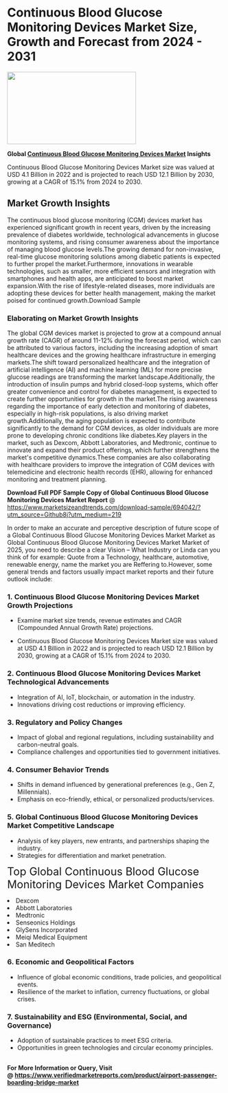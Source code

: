 <H1>Continuous Blood Glucose Monitoring Devices Market Size, Growth and Forecast from 2024 - 2031</H1><img class="aligncenter size-medium wp-image-584254" src="https://thirdeyenews.in/wp-content/uploads/2024/09/Global-Market-Research-300x168.jpeg" alt="" width="300" height="168" /><p><strong>Global&nbsp;<a href="https://www.marketsizeandtrends.com/download-sample/694042/?utm_source=Github8j?utm_medium=219">Continuous Blood Glucose Monitoring Devices Market</a> Insights</strong></p><p>Continuous Blood Glucose Monitoring Devices Market size was valued at USD 4.1 Billion in 2022 and is projected to reach USD 12.1 Billion by 2030, growing at a CAGR of 15.1% from 2024 to 2030.</p><p><h2>Market Growth Insights</h2> The continuous blood glucose monitoring (CGM) devices market has experienced significant growth in recent years, driven by the increasing prevalence of diabetes worldwide, technological advancements in glucose monitoring systems, and rising consumer awareness about the importance of managing blood glucose levels.The growing demand for non-invasive, real-time glucose monitoring solutions among diabetic patients is expected to further propel the market.Furthermore, innovations in wearable technologies, such as smaller, more efficient sensors and integration with smartphones and health apps, are anticipated to boost market expansion.With the rise of lifestyle-related diseases, more individuals are adopting these devices for better health management, making the market poised for continued growth.Download Sample <h3>Elaborating on Market Growth Insights</h3> The global CGM devices market is projected to grow at a compound annual growth rate (CAGR) of around 11-12% during the forecast period, which can be attributed to various factors, including the increasing adoption of smart healthcare devices and the growing healthcare infrastructure in emerging markets.The shift toward personalized healthcare and the integration of artificial intelligence (AI) and machine learning (ML) for more precise glucose readings are transforming the market landscape.Additionally, the introduction of insulin pumps and hybrid closed-loop systems, which offer greater convenience and control for diabetes management, is expected to create further opportunities for growth in the market.The rising awareness regarding the importance of early detection and monitoring of diabetes, especially in high-risk populations, is also driving market growth.Additionally, the aging population is expected to contribute significantly to the demand for CGM devices, as older individuals are more prone to developing chronic conditions like diabetes.Key players in the market, such as Dexcom, Abbott Laboratories, and Medtronic, continue to innovate and expand their product offerings, which further strengthens the market's competitive dynamics.These companies are also collaborating with healthcare providers to improve the integration of CGM devices with telemedicine and electronic health records (EHR), allowing for enhanced monitoring and treatment planning.</p><p><span class=""><strong>Download Full PDF Sample Copy of Global Continuous Blood Glucose Monitoring Devices Market Report</strong> @ <a href="https://www.marketsizeandtrends.com/download-sample/694042/?utm_source=Github8j?utm_medium=219" target="_blank">https://www.marketsizeandtrends.com/download-sample/694042/?utm_source=Github8j?utm_medium=219</a></span></p><p>In order to make an accurate and perceptive description of future scope of a Global&nbsp;Continuous Blood Glucose Monitoring Devices Market Market as Global&nbsp;Continuous Blood Glucose Monitoring Devices Market Market of 2025, you need to describe a clear Vision &ndash; What Industry or Linda can you think of for example: Quote from a Technology, healthcare, automotive, renewable energy, name the market you are Reffering to.However, some general trends and factors usually impact market reports and their future outlook include:</p><h3>1.&nbsp;<strong>Continuous Blood Glucose Monitoring Devices Market Growth Projections</strong></h3><ul><li>Examine market size trends, revenue estimates and CAGR (Compounded Annual Growth Rate) projections.</li><li><p>Continuous Blood Glucose Monitoring Devices Market size was valued at USD 4.1 Billion in 2022 and is projected to reach USD 12.1 Billion by 2030, growing at a CAGR of 15.1% from 2024 to 2030.</p></li></ul><h3>2.&nbsp;<strong>Continuous Blood Glucose Monitoring Devices Market Technological Advancements</strong></h3><ul><li>Integration of AI, IoT, blockchain, or automation in the industry.</li><li>Innovations driving cost reductions or improving efficiency.</li></ul><h3>3.&nbsp;<strong>Regulatory and Policy Changes</strong></h3><ul><li>Impact of global and regional regulations, including sustainability and carbon-neutral goals.</li><li>Compliance challenges and opportunities tied to government initiatives.</li></ul><h3>4.&nbsp;<strong>Consumer Behavior Trends</strong></h3><ul><li>Shifts in demand influenced by generational preferences (e.g., Gen Z, Millennials).</li><li>Emphasis on eco-friendly, ethical, or personalized products/services.</li></ul><h3>5.&nbsp;<strong>Global Continuous Blood Glucose Monitoring Devices Market Competitive Landscape</strong></h3><ul><li>Analysis of key players, new entrants, and partnerships shaping the industry.</li><li>Strategies for differentiation and market penetration.</li></ul><p data-pm-slice="1 1 []"><span style="color: inherit; font-family: inherit; font-size: 25px;">Top Global Continuous Blood Glucose Monitoring Devices Market Companies</span></p><div class="" data-test-id=""><p><li>Dexcom</li><li> Abbott Laboratories</li><li> Medtronic</li><li> Senseonics Holdings</li><li> GlySens Incorporated</li><li> Meiqi Medical Equipment</li><li> San Meditech</li></p></div><h3>6.&nbsp;<strong>Economic and Geopolitical Factors</strong></h3><ul><li>Influence of global economic conditions, trade policies, and geopolitical events.</li><li>Resilience of the market to inflation, currency fluctuations, or global crises.</li></ul><h3>7.&nbsp;<strong>Sustainability and ESG (Environmental, Social, and Governance)</strong></h3><ul><li>Adoption of sustainable practices to meet ESG criteria.</li><li>Opportunities in green technologies and circular economy principles.</li></ul><h2><strong style="font-size: 14px;">For More Information or Query, Visit @&nbsp;</strong><a style="background-color: #ffffff; font-size: 14px;" href="https://www.marketsizeandtrends.com/report/continuous-blood-glucose-monitoring-devices-market/" target="_blank">https://www.verifiedmarketreports.com/product/airport-passenger-boarding-bridge-market</a></h2>